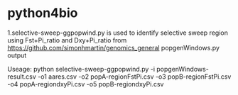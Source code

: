 # python4bio
1.selective-sweep-ggpopwind.py is used to identify selective sweep region using Fst+Pi_ratio and Dxy+Pi_ratio from https://github.com/simonhmartin/genomics_general popgenWindows.py output

Useage: python selective-sweep-ggpopwind.py -i popgenWindows-result.csv -o1 aares.csv -o2 popA-regionFstPi.csv -o3 popB-regionFstPi.csv -o4 popA-regiondxyPi.csv -o5 popB-regiondxyPi.csv 

